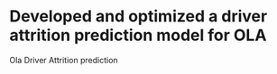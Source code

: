 # Developed and optimized a driver attrition prediction model for OLA
 Ola Driver Attrition prediction

